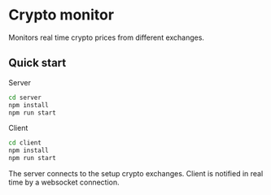 # Crypto monitor 
Monitors real time crypto prices from different exchanges.

## Quick start
Server
```sh
cd server
npm install
npm run start
```
Client
```sh
cd client 
npm install
npm run start
```

The server connects to the setup crypto exchanges. Client is notified in real 
time by a websocket connection.
